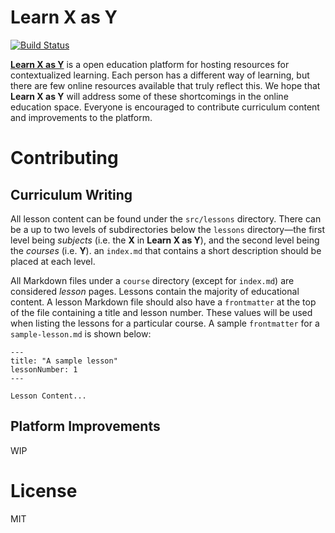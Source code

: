 # Learn X as Y

[![Build Status](https://travis-ci.com/learnxasy/learnxasy.github.io.svg?branch=develop)](https://travis-ci.com/learnxasy/learnxasy.github.io)

[**Learn X as Y**](https://learnxasy.github.io) is a open education platform for hosting resources for contextualized learning. Each person has a different way
of learning, but there are few online resources available that truly reflect this. We hope that **Learn X as Y** will address some of these shortcomings in the
online education space. Everyone is encouraged to contribute curriculum content and improvements to the platform.

# Contributing

## Curriculum Writing

All lesson content can be found under the `src/lessons` directory. There can be a up to two levels of subdirectories below the `lessons` directory—the first level 
being *subjects* (i.e. the **X** in **Learn X as Y**), and the second level being the *courses* (i.e. **Y**). an `index.md` that contains a short description 
should be placed at each level.

All Markdown files under a `course` directory (except for `index.md`) are considered *lesson* pages. Lessons contain the majority of educational content. A lesson 
Markdown file should also have a `frontmatter` at the top of the file containing a title and lesson number. These values will be used when listing the lessons for 
a particular course. A sample `frontmatter` for a `sample-lesson.md` is shown below:

```
---
title: "A sample lesson"
lessonNumber: 1
---

Lesson Content...
```

## Platform Improvements

WIP

# License

MIT
